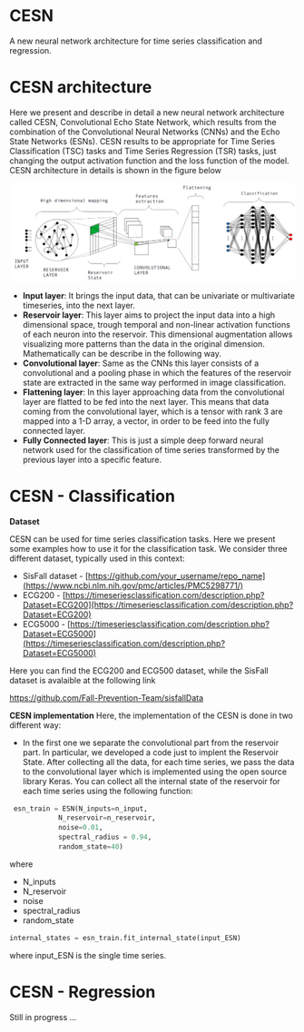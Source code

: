 # CESN
A new neural network architecture for time series classification and regression. 

# CESN architecture
Here we present and describe in detail a new neural network architecture called CESN, Convolutional Echo State Network, which results from the combination of the Convolutional Neural Networks (CNNs) and the Echo State Networks (ESNs). CESN results to be appropriate for Time Series Classification (TSC) tasks and Time Series Regression (TSR) tasks, just changing the output activation function and the loss function of the model. 
CESN architecture in details is shown in the figure below 

<img src="images/cesn.png" alt="cesn_architecture" width="650"/>

* **Input layer**: It brings the input data, that can be univariate or multivariate timeseries, into the next layer.
* **Reservoir layer**: This layer aims to project the input data into a high dimensional space, trough temporal and non-linear activation functions of each neuron into the reservoir. This dimensional augmentation allows visualizing more patterns than the data in the original dimension. Mathematically can be describe in the following way.
* **Convolutional layer**: Same as the CNNs this layer consists of a convolutional and a pooling phase in which the features of the reservoir state are extracted in the same way performed  in  image classification.
* **Flattening layer**: In this layer approaching data from the convolutional layer are flatted to be fed into the next layer. This means that data coming from the convolutional layer, which is a tensor with rank 3 are mapped into a 1-D array, a vector, in order to be feed into the fully connected layer.
* **Fully Connected layer**: This is just a simple deep forward neural network used for the classification of time series transformed by the previous layer into a specific feature.

# CESN - Classification

**Dataset**

CESN can be used for time series classification tasks. Here we present some examples how to use it for the classification task. 
We consider three different dataset, typically used in this context:
* SisFall dataset - [https://github.com/your_username/repo_name](https://www.ncbi.nlm.nih.gov/pmc/articles/PMC5298771/)
* ECG200 - [https://timeseriesclassification.com/description.php?Dataset=ECG200](https://timeseriesclassification.com/description.php?Dataset=ECG200)
* ECG5000 - [https://timeseriesclassification.com/description.php?Dataset=ECG5000](https://timeseriesclassification.com/description.php?Dataset=ECG5000)

Here you can find the ECG200 and ECG500 dataset, while the SisFall dataset is avalaible at the following link

https://github.com/Fall-Prevention-Team/sisfallData

**CESN implementation**
Here, the implementation of the CESN is done in two different way:

* In the first one we separate the convolutional part from the reservoir part. In particular, we developed a code just to implent the Reservoir State. After collecting all the data, for each time series, we pass the data to the convolutional layer which is implemented using the open source library Keras. 
You can collect all the internal state of the reservoir for each time series using the following function:

```python
 esn_train = ESN(N_inputs=n_input,
            N_reservoir=n_reservoir,
            noise=0.01,
            spectral_radius = 0.94,
            random_state=40)
```
where 
* N_inputs
* N_reservoir
* noise
* spectral_radius
* random_state

```python
internal_states = esn_train.fit_internal_state(input_ESN)
```
where input_ESN is the single time series. 

# CESN - Regression

Still in progress ...


